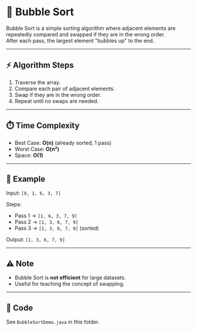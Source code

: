 # 🫧 Bubble Sort

Bubble Sort is a simple sorting algorithm where adjacent elements are repeatedly compared and swapped if they are in the wrong order.  
After each pass, the largest element "bubbles up" to the end.

---

## ⚡ Algorithm Steps
1. Traverse the array.
2. Compare each pair of adjacent elements.
3. Swap if they are in the wrong order.
4. Repeat until no swaps are needed.

---

## ⏱️ Time Complexity
- Best Case: **O(n)** (already sorted, 1 pass)
- Worst Case: **O(n²)**
- Space: **O(1)**

---

## 📌 Example
Input: `[9, 1, 6, 3, 7]`

Steps:
- Pass 1 → `[1, 6, 3, 7, 9]`  
- Pass 2 → `[1, 3, 6, 7, 9]`  
- Pass 3 → `[1, 3, 6, 7, 9]` (sorted)  

Output: `[1, 3, 6, 7, 9]`

---

## ⚠️ Note
- Bubble Sort is **not efficient** for large datasets.
- Useful for teaching the concept of swapping.

---

## 📂 Code
See `BubbleSortDemo.java` in this folder.
